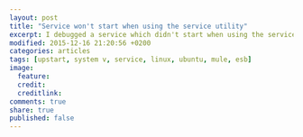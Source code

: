 ```yaml
---
layout: post
title: "Service won't start when using the service utility"
excerpt: I debugged a service which didn't start when using the service utility but was working fine when calling the init script directly.
modified: 2015-12-16 21:20:56 +0200
categories: articles
tags: [upstart, system v, service, linux, ubuntu, mule, esb]
image:
  feature:
  credit:
  creditlink:
comments: true
share: true
published: false
---
```

